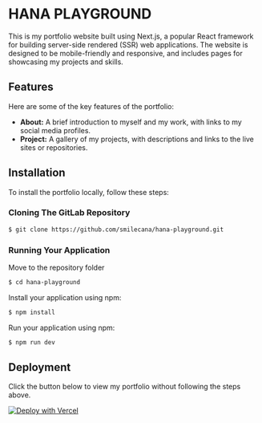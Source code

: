 # HANA PLAYGROUND

This is my portfolio website built using Next.js, a popular React framework for building server-side rendered (SSR) web applications. The website is designed to be mobile-friendly and responsive, and includes pages for showcasing my projects and skills.

## Features

Here are some of the key features of the portfolio:

- **About:** A brief introduction to myself and my work, with links to my social media profiles.
- **Project:** A gallery of my projects, with descriptions and links to the live sites or repositories.

## Installation

To install the portfolio locally, follow these steps:

### Cloning The GitLab Repository

```bash
$ git clone https://github.com/smilecana/hana-playground.git
```

### Running Your Application

Move to the repository folder

```bash
$ cd hana-playground
```

Install your application using npm:

```bash
$ npm install
```

Run your application using npm:

```bash
$ npm run dev
```

## Deployment

Click the button below to view my portfolio without following the steps above.

[![Deploy with Vercel](https://vercel.com/button)](https://vercel.com/new/clone?repository-url=https%3A%2F%2Fgithub.com%2Fvercel%2Fnext.js%2Ftree%2Fcanary%2Fexamples%2Fhello-world)

